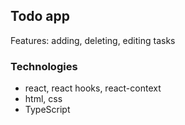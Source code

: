 ## Todo app

Features: adding, deleting, editing tasks

### Technologies

- react, react hooks, react-context
- html, css
- TypeScript
